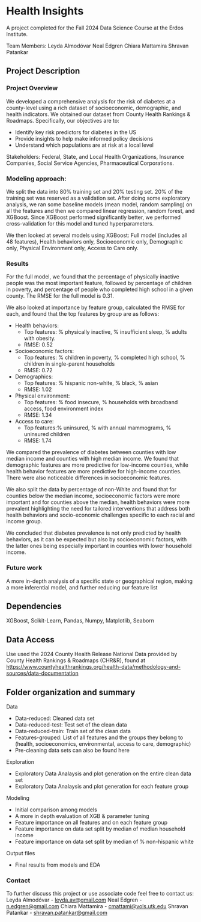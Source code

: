 # Health Insights

A project completed for the Fall 2024 Data Science Course at the Erdos Institute.

Team Members: 
Leyda Almodóvar
Neal Edgren
Chiara Mattamira
Shravan Patankar

## Project Description 

### Project Overview
We developed a comprehensive analysis for the risk of diabetes at a county-level using a rich dataset of socioeconomic, demographic, and health indicators. We obtained our dataset from County Health Rankings & Roadmaps. Specifically, our objectives are to:
- Identify key risk predictors for diabetes in the US
- Provide insights to help make informed policy decisions
- Understand which populations are at risk at a local level

Stakeholders:  Federal, State, and Local Health Organizations, Insurance Companies, Social Service Agencies, Pharmaceutical Corporations.

### Modeling approach: 
We split the data into 80% training set and 20% testing set. 20% of the training set was reserved as a validation set. After doing some exploratory analysis, we ran some baseline models (mean model, random sampling) on all the features and then we compared linear regression, random forest, and XGBoost. Since XGBoost performed significantly better, we performed cross-validation for this model and tuned hyperparameters. 

We then looked at several models using XGBoost: Full model (includes all 48 features), Health behaviors only, Socioeconomic only, Demographic only, Physical Environment only, Access to Care only.


### Results
For the full model, we found that the percentage of physically inactive people was the most important feature, followed by percentage of children in poverty, and percentage of people who completed high school in a given county. The RMSE for the full model is 0.31.

We also looked at importance by feature group, calculated the RMSE for each, and found that the top features by group are as follows:
- Health behaviors:
  - Top features: % physically inactive, % insufficient sleep, % adults with obesity.
  - RMSE: 0.52 
- Socioeconomic factors:
  - Top features: % children in poverty, % completed high school, % children in single-parent households
  - RMSE: 0.72 
- Demographics:
  - Top features: % hispanic non-white, % black, % asian
  - RMSE: 1.02 
- Physical environment:
  - Top features: % food insecure, % households with broadband access, food environment index
  - RMSE: 1.34 
- Access to care:
  - Top features:% uninsured, % with annual mammograms, % uninsured children
  - RMSE: 1.74 

We compared the prevalence of diabetes between counties with low median income and counties with high median income. We found that demographic features are more predictive for low-income counties, while health behavior features are more predictive for high-income counties. There were also noticeable differences in socioeconomic features.

We also split the data by percentage of non-White and found that for counties below the median income, socioeconomic factors were more important and for counties above the median, health behaviors were more prevalent highlighting the need for tailored interventions that address both health behaviors and socio-economic challenges specific to each racial and income group.

We concluded that diabetes prevalence is not only predicted by health behaviors, as it can be expected but also by socioeconomic factors, with the latter ones being especially important in counties with lower household income.

### Future work
A more in-depth analysis of a specific state or geographical region, making a more inferential model, and further reducing our feature list 

## Dependencies
 XGBoost, Scikit-Learn, Pandas, Numpy, Matplotlib, Seaborn

## Data Access
Use used the 2024 County Health Release National Data provided by County Health Rankings & Roadmaps (CHR&R), found at https://www.countyhealthrankings.org/health-data/methodology-and-sources/data-documentation

## Folder organization and summary

Data
- Data-reduced: Cleaned data set
- Data-reduced-test: Test set of the clean data
- Data-reduced-train: Train set of the clean data
- Features-grouped: List of all features and the groups they belong to (health, socioeconomics, environmental, access to care, demographic)
- Pre-cleaning data sets can also be found here

Exploration
- Exploratory Data Analaysis and plot generation on the entire clean data set
- Exploratory Data Analaysis and plot generation for each feature group

Modeling
- Initial comparison among models
- A more in depth evaluation of XGB & parameter tuning
- Feature importance on all features and on each feature group
- Feature importance on data set split by median of median household income
- Feature importance on data set split by median of % non-hispanic white

Output files
- Final results from models and EDA

### Contact
To further discuss this project or use associate code feel free to contact us:
Leyda Almodóvar - leyda.av@gmail.com
Neal Edgren - n.edgren@gmail.com
Chiara Mattamira - cmattami@vols.utk.edu 
Shravan Patankar - shravan.patankar@gmail.com




